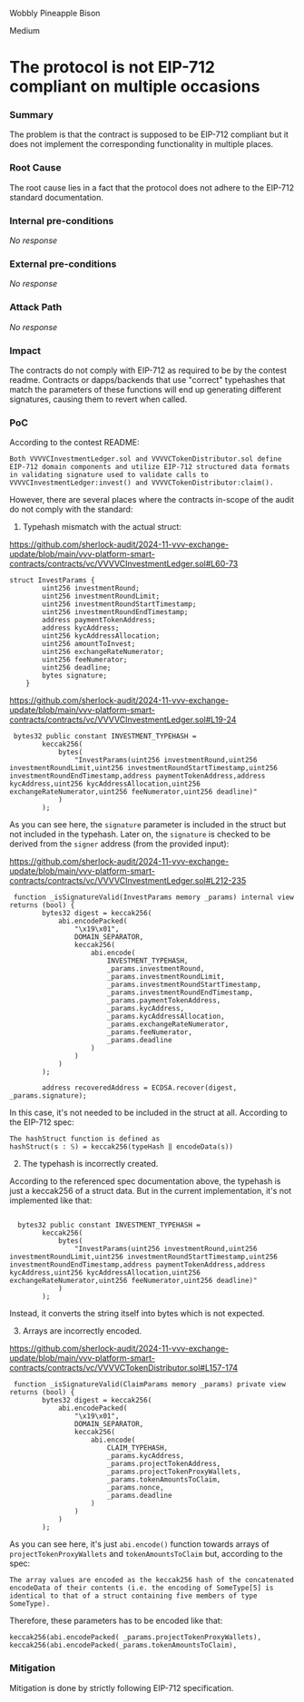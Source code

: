 Wobbly Pineapple Bison

Medium

# The protocol is not EIP-712 compliant on multiple occasions

### Summary

The problem is that the contract is supposed to be EIP-712 compliant but it does not implement the corresponding functionality in multiple places.

### Root Cause

The root cause lies in a fact that the protocol does not adhere to the EIP-712 standard documentation.

### Internal pre-conditions

_No response_

### External pre-conditions

_No response_

### Attack Path

_No response_

### Impact

The contracts do not comply with EIP-712 as required to be by the contest readme. Contracts or dapps/backends that use "correct" typehashes that match the parameters of these functions will end up generating different signatures, causing them to revert when called.

### PoC

According to the contest README:

```solidity
Both VVVVCInvestmentLedger.sol and VVVVCTokenDistributor.sol define EIP-712 domain components and utilize EIP-712 structured data formats in validating signature used to validate calls to VVVVCInvestmentLedger:invest() and VVVVCTokenDistributor:claim().
```

However, there are several places where the contracts in-scope of the audit do not comply with the standard:

1. Typehash mismatch with the actual struct:

https://github.com/sherlock-audit/2024-11-vvv-exchange-update/blob/main/vvv-platform-smart-contracts/contracts/vc/VVVVCInvestmentLedger.sol#L60-73
```solidity
struct InvestParams {
        uint256 investmentRound;
        uint256 investmentRoundLimit;
        uint256 investmentRoundStartTimestamp;
        uint256 investmentRoundEndTimestamp;
        address paymentTokenAddress;
        address kycAddress;
        uint256 kycAddressAllocation;
        uint256 amountToInvest;
        uint256 exchangeRateNumerator;
        uint256 feeNumerator;
        uint256 deadline;
        bytes signature;
    }
```


https://github.com/sherlock-audit/2024-11-vvv-exchange-update/blob/main/vvv-platform-smart-contracts/contracts/vc/VVVVCInvestmentLedger.sol#L19-24
```solidity
 bytes32 public constant INVESTMENT_TYPEHASH =
        keccak256(
            bytes(
                "InvestParams(uint256 investmentRound,uint256 investmentRoundLimit,uint256 investmentRoundStartTimestamp,uint256 investmentRoundEndTimestamp,address paymentTokenAddress,address kycAddress,uint256 kycAddressAllocation,uint256 exchangeRateNumerator,uint256 feeNumerator,uint256 deadline)"
            )
        );
```

As you can see here, the `signature` parameter is included in the struct but not included in the typehash. Later on, the `signature` is checked to be derived from the `signer` address (from the provided input):

https://github.com/sherlock-audit/2024-11-vvv-exchange-update/blob/main/vvv-platform-smart-contracts/contracts/vc/VVVVCInvestmentLedger.sol#L212-235
```solidity
 function _isSignatureValid(InvestParams memory _params) internal view returns (bool) {
        bytes32 digest = keccak256(
            abi.encodePacked(
                "\x19\x01",
                DOMAIN_SEPARATOR,
                keccak256(
                    abi.encode(
                        INVESTMENT_TYPEHASH,
                        _params.investmentRound,
                        _params.investmentRoundLimit,
                        _params.investmentRoundStartTimestamp,
                        _params.investmentRoundEndTimestamp,
                        _params.paymentTokenAddress,
                        _params.kycAddress,
                        _params.kycAddressAllocation,
                        _params.exchangeRateNumerator,
                        _params.feeNumerator,
                        _params.deadline
                    )
                )
            )
        );

        address recoveredAddress = ECDSA.recover(digest, _params.signature);

```

In this case, it's not needed to be included in the struct at all. According to the EIP-712 spec:

```solidity
The hashStruct function is defined as
hashStruct(s : 𝕊) = keccak256(typeHash ‖ encodeData(s)) 
```


2. The typehash is incorrectly created.

According to the referenced spec documentation above, the typehash is just a keccak256 of a struct data. But in the current implementation, it's not implemented like that:

```solidity

  bytes32 public constant INVESTMENT_TYPEHASH =
        keccak256(
            bytes(
                "InvestParams(uint256 investmentRound,uint256 investmentRoundLimit,uint256 investmentRoundStartTimestamp,uint256 investmentRoundEndTimestamp,address paymentTokenAddress,address kycAddress,uint256 kycAddressAllocation,uint256 exchangeRateNumerator,uint256 feeNumerator,uint256 deadline)"
            )
        );
```

Instead, it converts the string itself into bytes which is not expected.

3. Arrays are incorrectly encoded.

https://github.com/sherlock-audit/2024-11-vvv-exchange-update/blob/main/vvv-platform-smart-contracts/contracts/vc/VVVVCTokenDistributor.sol#L157-174
```solidity
 function _isSignatureValid(ClaimParams memory _params) private view returns (bool) {
        bytes32 digest = keccak256(
            abi.encodePacked(
                "\x19\x01",
                DOMAIN_SEPARATOR,
                keccak256(
                    abi.encode(
                        CLAIM_TYPEHASH,
                        _params.kycAddress,
                        _params.projectTokenAddress,
                        _params.projectTokenProxyWallets,
                        _params.tokenAmountsToClaim,
                        _params.nonce,
                        _params.deadline
                    )
                )
            )
        );
```

As you can see here, it's just `abi.encode()` function towards arrays of `projectTokenProxyWallets` and `tokenAmountsToClaim` but, according to the spec:

```solidity
The array values are encoded as the keccak256 hash of the concatenated encodeData of their contents (i.e. the encoding of SomeType[5] is identical to that of a struct containing five members of type SomeType).
```

Therefore, these parameters has to be encoded like that:

```solidity
keccak256(abi.encodePacked( _params.projectTokenProxyWallets),
keccak256(abi.encodePacked(_params.tokenAmountsToClaim),
```


### Mitigation

Mitigation is done by strictly following EIP-712 specification.